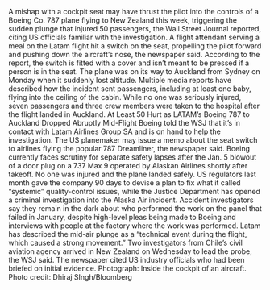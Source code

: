 A mishap with a cockpit seat may have thrust the pilot into the controls of a Boeing Co. 787 plane flying to New Zealand this week, triggering the sudden plunge that injured 50 passengers, the Wall Street Journal reported, citing US officials familiar with the investigation.
A flight attendant serving a meal on the Latam flight hit a switch on the seat, propelling the pilot forward and pushing down the aircraft’s nose, the newspaper said. According to the report, the switch is fitted with a cover and isn’t meant to be pressed if a person is in the seat.
The plane was on its way to Auckland from Sydney on Monday when it suddenly lost altitude. Multiple media reports have described how the incident sent passengers, including at least one baby, flying into the ceiling of the cabin. While no one was seriously injured, seven passengers and three crew members were taken to the hospital after the flight landed in Auckland.
At Least 50 Hurt as LATAM’s Boeing 787 to Auckland Dropped Abruptly Mid-Flight
Boeing told the WSJ that it’s in contact with Latam Airlines Group SA and is on hand to help the investigation. The US planemaker may issue a memo about the seat switch to airlines flying the popular 787 Dreamliner, the newspaper said.
Boeing currently faces scrutiny for separate safety lapses after the Jan. 5 blowout of a door plug on a 737 Max 9 operated by Alaskan Airlines shortly after takeoff. No one was injured and the plane landed safely.
US regulators last month gave the company 90 days to devise a plan to fix what it called “systemic” quality-control issues, while the Justice Department has opened a criminal investigation into the Alaska Air incident. Accident investigators say they remain in the dark about who performed the work on the panel that failed in January, despite high-level pleas being made to Boeing and interviews with people at the factory where the work was performed.
Latam has described the mid-air plunge as a “technical event during the flight, which caused a strong movement.”
Two investigators from Chile’s civil aviation agency arrived in New Zealand on Wednesday to lead the probe, the WSJ said. The newspaper cited US industry officials who had been briefed on initial evidence.
Photograph: Inside the cockpit of an aircraft. Photo credit: Dhiraj SIngh/Bloomberg